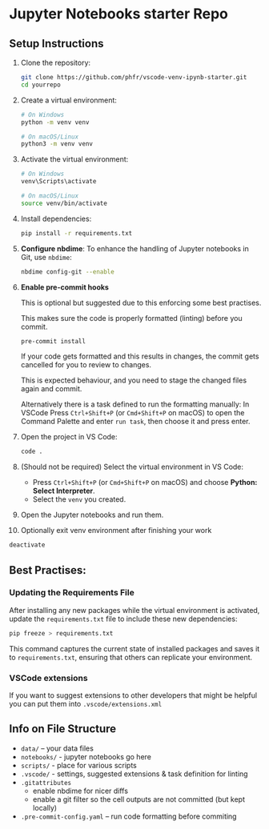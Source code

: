 # Jupyter Notebooks starter Repo

## Setup Instructions

1. Clone the repository:
   ```bash
   git clone https://github.com/phfr/vscode-venv-ipynb-starter.git
   cd yourrepo
   ```

2. Create a virtual environment:
   ```bash
   # On Windows
   python -m venv venv

   # On macOS/Linux
   python3 -m venv venv
   ```

3. Activate the virtual environment:
   ```bash
   # On Windows
   venv\Scripts\activate

   # On macOS/Linux
   source venv/bin/activate
   ```

4. Install dependencies:
   ```bash
   pip install -r requirements.txt
   ```

5. **Configure nbdime**:
   To enhance the handling of Jupyter notebooks in Git, use `nbdime`:

   ```bash
   nbdime config-git --enable
   ```

6. **Enable pre-commit hooks**

   This is optional but suggested due to this enforcing some best practises.

   This makes sure the code is properly formatted (linting) before you commit.

   ```bash
   pre-commit install
   ````

   If your code gets formatted and this results in changes, the commit gets cancelled for you to review to changes.

   This is expected behaviour, and you need to stage the changed files again and commit.

   Alternatively there is a task defined to run the formatting manually: In VSCode  Press `Ctrl+Shift+P` (or `Cmd+Shift+P` on macOS) to open the Command Palette and enter `run task`, then choose it and press enter.

7. Open the project in VS Code:
   ```bash
   code .
   ```

8. (Should not be required) Select the virtual environment in VS Code:
   - Press `Ctrl+Shift+P` (or `Cmd+Shift+P` on macOS) and choose **Python: Select Interpreter**.
   - Select the `venv` you created.

9. Open the Jupyter notebooks and run them.

9. Optionally exit venv environment after finishing your work
```bash
deactivate
```

## Best Practises: 

### Updating the Requirements File

After installing any new packages while the virtual environment is activated, update the `requirements.txt` file to include these new dependencies:
```bash
pip freeze > requirements.txt
```
This command captures the current state of installed packages and saves it to `requirements.txt`, ensuring that others can replicate your environment.

### VSCode extensions

If you want to suggest extensions to other developers that might be helpful you can put them into `.vscode/extensions.xml`

## Info on File Structure

* `data/` – your data files
* `notebooks/` - jupyter notebooks go here
* `scripts/` - place for various scripts
* `.vscode/` - settings, suggested extensions & task definition for linting
* `.gitattributes`
  * enable nbdime for nicer diffs
  * enable a git filter so the cell outputs are not committed (but kept locally)
* `.pre-commit-config.yaml` – run code formatting before commiting
